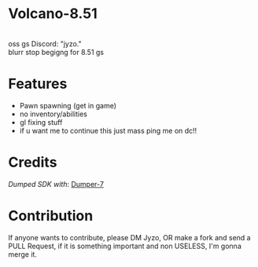 # Volcano-8.51
</br>
oss gs Discord: "jyzo."
</br>
blurr stop begigng for 8.51 gs 
</br>

# Features
- Pawn spawning (get in game)
- no inventory/abilities
- gl fixing stuff
- if u want me to continue this just mass ping me on dc!!
 
# Credits
*Dumped SDK with*: [Dumper-7](https://github.com/Encryqed/Dumper-7)

# Contribution
If anyone wants to contribute, please DM Jyzo, OR make a fork and send a PULL Request, if it is something important and non USELESS, I'm gonna merge it.
